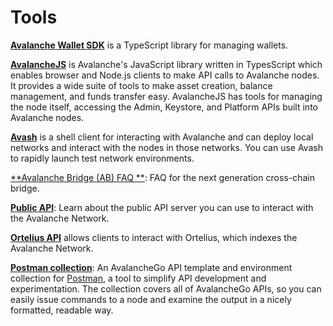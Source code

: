 # Tools

[**Avalanche Wallet SDK**](avalanche-wallet-sdk/) is a TypeScript library for managing wallets.

[**AvalancheJS**](avalanchejs/) is Avalanche's JavaScript library written in TypesScript which enables browser and Node.js clients to make API calls to Avalanche nodes. It provides a wide suite of tools to make asset creation, balance management, and funds transfer easy. AvalancheJS has tools for managing the node itself, accessing the Admin, Keystore, and Platform APIs built into Avalanche nodes.

[**Avash**](avash.md) is a shell client for interacting with Avalanche and can deploy local networks and interact with the nodes in those networks. You can use Avash to rapidly launch test network environments.

[**Avalanche Bridge (AB) FAQ **](avalanche-bridge-faq.md): FAQ for the next generation cross-chain bridge.

[**Public API**](public-api.md): Learn about the public API server you can use to interact with the Avalanche Network.

[**Ortelius API**](ortelius.md) allows clients to interact with Ortelius, which indexes the Avalanche Network.

[**Postman collection**](postman-avalanche-collection.md): An AvalancheGo API template and environment collection for [Postman](https://postman.com/), a tool to simplify API development and experimentation. The collection covers all of AvalancheGo APIs, so you can easily issue commands to a node and examine the output in a nicely formatted, readable way.

